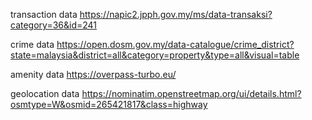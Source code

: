 transaction data
https://napic2.jpph.gov.my/ms/data-transaksi?category=36&id=241

crime data
https://open.dosm.gov.my/data-catalogue/crime_district?state=malaysia&district=all&category=property&type=all&visual=table

amenity data
https://overpass-turbo.eu/

geolocation data
https://nominatim.openstreetmap.org/ui/details.html?osmtype=W&osmid=265421817&class=highway